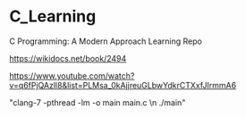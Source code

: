# C_Learning
C Programming: A Modern Approach Learning Repo

https://wikidocs.net/book/2494

https://www.youtube.com/watch?v=q6fPjQAzll8&list=PLMsa_0kAjjreuGLbwYdkrCTXxfJIrmmA6

"clang-7 -pthread -lm -o main main.c \n ./main"
